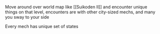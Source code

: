 Move around over world map like [[Suikoden II]] and encounter unique things on that level, encounters are with other city-sized mechs, and many you sway to your side 

Every mech has unique set of states
